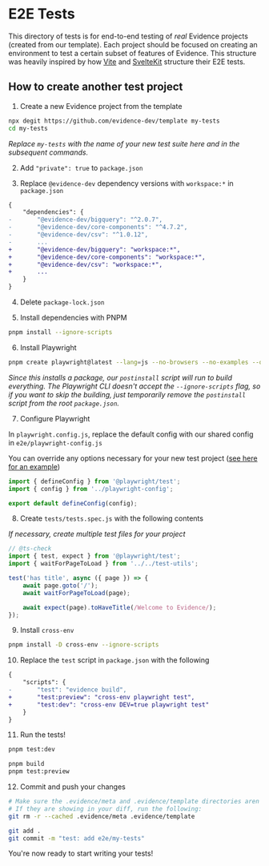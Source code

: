 # E2E Tests

This directory of tests is for end-to-end testing of _real_ Evidence projects (created from our template). Each project should be focused on creating an environment to test a certain subset of features of Evidence. This structure was heavily inspired by how [Vite](https://github.com/vitejs/vite/tree/main/playground) and [SvelteKit](https://github.com/sveltejs/kit/tree/main/packages/kit/test) structure their E2E tests.

## How to create another test project

1. Create a new Evidence project from the template

```sh
npx degit https://github.com/evidence-dev/template my-tests
cd my-tests
```

_Replace `my-tests` with the name of your new test suite here and in the subsequent commands._

2. Add `"private": true` to `package.json`

3. Replace `@evidence-dev` dependency versions with `workspace:*` in `package.json`

```diff
{
	"dependencies": {
-		"@evidence-dev/bigquery": "^2.0.7",
-		"@evidence-dev/core-components": "^4.7.2",
-		"@evidence-dev/csv": "^1.0.12",
-		...
+		"@evidence-dev/bigquery": "workspace:*",
+		"@evidence-dev/core-components": "workspace:*",
+		"@evidence-dev/csv": "workspace:*",
+		...
	}
}

```

4. Delete `package-lock.json`

5. Install dependencies with PNPM

```sh
pnpm install --ignore-scripts
```

6. Install Playwright

```sh
pnpm create playwright@latest --lang=js --no-browsers --no-examples --quiet
```

_Since this installs a package, our `postinstall` script will run to build everything. The Playwright CLI doesn't accept the `--ignore-scripts` flag, so if you want to skip the building, just temporarily remove the `postinstall` script from the root `package.json`._

7. Configure Playwright

In `playwright.config.js`, replace the default config with our shared config in `e2e/playwright-config.js`

You can override any options necessary for your new test project ([see here for an example](/e2e/hmr/playwright.config.js))

```js
import { defineConfig } from '@playwright/test';
import { config } from '../playwright-config';

export default defineConfig(config);
```

8. Create `tests/tests.spec.js` with the following contents

_If necessary, create multiple test files for your project_

```js
// @ts-check
import { test, expect } from '@playwright/test';
import { waitForPageToLoad } from '../../test-utils';

test('has title', async ({ page }) => {
	await page.goto('/');
	await waitForPageToLoad(page);

	await expect(page).toHaveTitle(/Welcome to Evidence/);
});
```

9. Install `cross-env`

```sh
pnpm install -D cross-env --ignore-scripts
```

10. Replace the `test` script in `package.json` with the following

```diff
{
	"scripts": {
-		"test": "evidence build",
+		"test:preview": "cross-env playwright test",
+		"test:dev": "cross-env DEV=true playwright test"
	}
}
```

11. Run the tests!

```sh
pnpm test:dev

pnpm build
pnpm test:preview
```

12. Commit and push your changes

```sh
# Make sure the .evidence/meta and .evidence/template directories aren't committed, they should be in the .gitignore
# If they are showing in your diff, run the following:
git rm -r --cached .evidence/meta .evidence/template

git add .
git commit -m "test: add e2e/my-tests"
```

You're now ready to start writing your tests!
